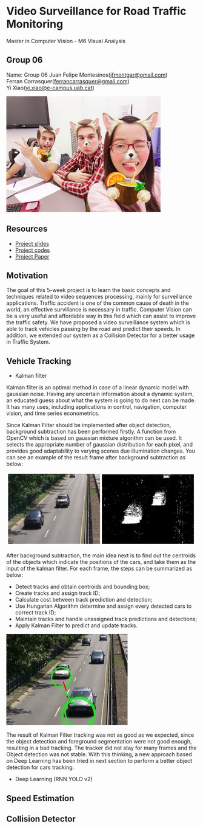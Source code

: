 # Video Surveillance for Road Traffic Monitoring
Master in Computer Vision - M6 Visual Analysis

## Group 06
Name: Group 06 
Juan Felipe Montesinos(jfmontgar@gmail.com)  
Ferran Carrasquer(ferrancarrasquer@gmail.com)  
Yi Xiao(yi.xiao@e-campus.uab.cat)  

![](header.png)

## Resources  

* [Project slides](https://docs.google.com/presentation/d/1cTuS8FWgHuhoUesjBXL4naTedBy3lkAg0gWeuaF_pgo/edit?usp=sharing)  
* [Project codes](https://github.com/mcv-m6-video/mcv-m6-2018-team6)  
* [Project Paper](https://github.com/mcv-m6-video/mcv-m6-2018-team6/blob/master/m6-final-report.pdf)  


## Motivation   
The goal of this 5-week project is to learn the basic concepts and techniques related to video sequences processing, mainly for surveillance applications. Traffic accident is one of the common cause of death in the world, an effective survillance is necessary in traffic. Computer Vision can be a very useful and affordable way in this field which can assist to improve the traffic safety. We have proposed a video surveillance system which is able to track vehicles passing by the road and predict their speeds. In addition, we extended our system as a Collision Detector for a better usage in Traffic System.  

## Vehicle Tracking  

* Kalman filter   

Kalman filter is an optimal method in case of a linear dynamic model with gaussian noise. Having any uncertain information about a dynamic system, an educated guess about what the system is going to do next can be made. It has many uses, including applications in control, navigation, computer vision, and time series econometrics.  

Since Kalman Filter should be implemented after object detection, background subtraction has been performed firstly. A function from OpenCV which is based on gaussian mixture algorithm can be used. It selects the appropriate number of gaussian distribution for each pixel, and provides good adaptability to varying scenes due illumination changes. You can see an example of the result frame after background subtraction as below:  

![](bgst.png)   

After background subtraction, the main idea next is to find out the centroids of the objects which indicate the positions of the cars, and take them as the input of the kalman filter. For each frame, the steps can be summarized as below:  

* Detect tracks and obtain centroids and bounding box;  
* Create tracks and assign track ID;  
* Calculate cost between track prediction and detection;  
* Use Hungarian Algorithm determine and assign every detected cars to correct track ID;  
* Maintain tracks and handle unassigned track predictions and detections;  
* Apply Kalman Filter to predict and update tracks.  
 
![](kalmanFilter.gif)   

The result of Kalman Filter tracking was not as good as we expected, since the object detection and foreground segmentation were not good enough, resulting in a bad tracking. The tracker did not stay for many frames and the Object detection was not stable. With this thinking, a new approach based on Deep Learning has been tried in next section to perform a better object detection for cars tracking.  

* Deep Learning (RNN YOLO v2)  


## Speed Estimation  


## Collision Detector




